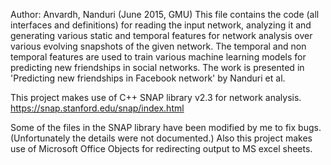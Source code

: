 Author: Anvardh, Nanduri (June 2015, GMU)
This file contains the code (all interfaces and definitions) for reading the input network, 
analyzing it and generating various static and temporal features for network analysis  over various evolving snapshots of the given network.
The temporal and non temporal features are used to train various machine learning models for predicting new friendships in social networks.
The work is presented in 'Predicting new friendships in Facebook network' by Nanduri et al.

This project makes use of C++ SNAP library v2.3 for network analysis.
https://snap.stanford.edu/snap/index.html

Some of the files in the SNAP library have been modified by me to fix bugs. 
(Unfortunately the details were not documented.)
Also this project makes use of Microsoft Office Objects for redirecting output to MS excel sheets.




